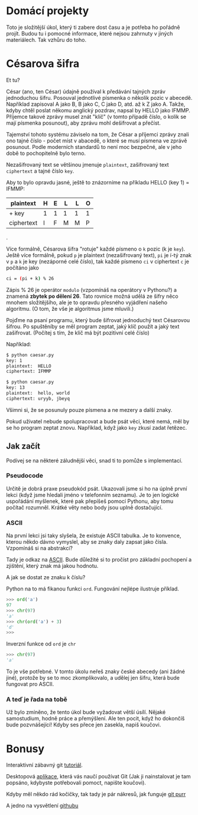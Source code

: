 # Domácí projekty

Toto je složitější úkol, který ti zabere dost času a je potřeba ho pořádně projít.
Budou tu i pomocné informace, které nejsou zahrnuty v jiných materiálech.
Tak vzhůru do toho.

# Césarova šifra

Et tu?

César (ano, ten César) údajně používal k předávání tajných zpráv jednoduchou šifru. Posouval jednotlivé písmenka o několik pozic v abecedě. Například zapisoval A jako B, B jako C, C jako D, atd. až k Z jako A. Takže, kdyby chtěl poslat někomu anglický pozdrav, napsal by HELLO jako IFMMP. Příjemce takové zprávy musel znát "klíč" (v tomto případě číslo, o kolik se mají písmenka posunout), aby zprávu mohl dešifrovat a přečíst.

Tajemství tohoto systému záviselo na tom, že César a příjemci zprávy znali ono tajné číslo - počet míst v abacedě, o které se musí písmena ve zprávě posunout. Podle moderních standardů to není moc bezpečné, ale v jeho době to pochopitelně bylo terno.

Nezašifrovaný text se většinou jmenuje `plaintext`, zašifrovaný text `ciphertext` a tajné číslo `key`.

Aby to bylo opravdu jasné, ještě to znázorníme na příkladu HELLO (key 1) = IFMMP:

|  plaintext  |  H  |  E  |  L  |  L  |  O  |
| - | - | - | - | - | - |
|  + key  |  1  |  1  |  1  |  1  |  1  |
|  ciphertext  |  I  |  F  |  M  |  M  |  P  |

.

Více formálně, Césarova šifra "rotuje" každé písmeno o `k` pozic (k je `key`). Ještě více formálně, pokud `p` je plaintext (nezašifrovaný text), `pi` je í-tý znak v `p` a `k` je key (nezáporné celé číslo), tak každé písmeno `ci` v ciphertext `c` je počítáno jako

```bash
ci = (pi + k) % 26
```

Zápis % 26 je operátor `modulo` (vzpomínáš na operátory v Pythonu?) a znamená **zbytek po dělení 26**. Tato rovnice možná udělá ze šifry něco mnohem složitějšího, ale je to opravdu přesného vyjádření našeho algoritmu. (O tom, že vše je algoritmus jsme mluvili.)

Pojďme na psaní programu, který bude šifrovat jednoduchý text Césarovou šifrou.
Po spuštěníby se měl program zeptat, jaký klíč použít a jaký text zašifrovat. (Počítej s tím, že klíč má být pozitivní celé číslo)

Například:

```bash
$ python caesar.py
key: 1
plaintext:  HELLO
ciphertext: IFMMP
```

```bash
$ python caesar.py
key: 13
plaintext:  hello, world
ciphertext: uryyb, jbeyq
```

Všimni si, že se posunuly pouze písmena a ne mezery a další znaky.

Pokud uživatel nebude spolupracovat a bude psát věci, které nemá, měl by se ho program zeptat znovu. Například, když jako `key` zkusí zadat řetězec.

## Jak začít

Podívej se na některé záludnější věci, snad ti to pomůže s implementací.

### Pseudocode

Určitě je dobrá praxe pseudokód psát. Ukazovali jsme si ho na úplně první lekci (když jsme hledali jméno v telefonním seznamu). Je to jen logické uspořádání myšlenek, které pak přepíšeš pomocí Pythonu, aby tomu počítač rozumněl. Krátké věty nebo body jsou uplně dostačující.

### ASCII

Na první lekci jsi taky slyšela, že existuje ASCII tabulka. Je to konvence, kterou někdo dávno vymyslel, aby se znaky daly zapsat jako čísla. Vzpomínáš si na abstrakci?

Tady je odkaz na [ASCII](https://cs.wikipedia.org/wiki/ASCII). Bude důležité si to pročíst pro základní pochopení a zjištění, který znak má jakou hodnotu.

A jak se dostat ze znaku k číslu?

Python na to má fikanou funkci `ord`. Fungování nejlépe ilustruje příklad.

```python
>>> ord('a')
97
>>> chr(97)
'a'
>>> chr(ord('a') + 3)
'd'
>>>
```

Inverzní funkce od `ord` je `chr`

```python
>>> chr(97)
'a'
```

To je vše potřebné. V tomto úkolu neřeš znaky české abecedy (ani žádné jiné), protože by se to moc zkomplikovalo, a udělej jen šifru, která bude fungovat pro ASCII.

### A teď je řada na tobě

Už bylo zmíněno, že tento úkol bude vyžadovat větší úsílí. Nějaké samostudium, hodně práce a přemýšlení. Ale ten pocit, když ho dokončíš bude pozvnášející!
Kdyby ses přece jen zasekla, napiš koučovi.


# Bonusy

Interaktivní zábavný git [tutoriál](https://learngitbranching.js.org/).

Desktopová [aplikace](https://github.com/jlord/git-it-electron#what-to-install), která vás naučí používat Git (Jak ji nainstalovat je tam popsáno, kdybyste potřebovali pomoct, napište koučovi).

Kdyby měl někdo rád kočičky, tak tady je pár nákresů, jak funguje [git purr](https://girliemac.com/blog/2017/12/26/git-purr/)


A jedno na vysvětlení [githubu](https://www.youtube.com/watch?v=w3jLJU7DT5E)